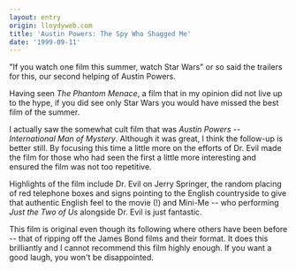 ```yaml
---
layout: entry
origin: lloydyweb.com
title: 'Austin Powers: The Spy Who Shagged Me'
date: '1999-09-11'
---
```

"If you watch one film this summer, watch Star Wars" or so said the trailers for this, our second helping of Austin Powers.

Having seen <cite>The Phantom Menace</cite>, a film that in my opinion did not live up to the hype, if you did see only Star Wars you would have missed the best film of the summer.

I actually saw the somewhat cult film that was <cite>Austin Powers -- International Man of Mystery</cite>. Although it was great, I think the follow-up is better still. By focusing this time a little more on the efforts of Dr. Evil made the film for those who had seen the first a little more interesting and ensured the film was not too repetitive.

Highlights of the film include Dr. Evil on Jerry Springer, the random placing of red telephone boxes and signs pointing to the English countryside to give that authentic English feel to the movie (!) and Mini-Me -- who performing <cite>Just the Two of Us</cite> alongside Dr. Evil is just fantastic.

This film is original even though its following where others have been before -- that of ripping off the James Bond films and their format. It does this brilliantly and I cannot recommend this film highly enough. If you want a good laugh, you won't be disappointed.
